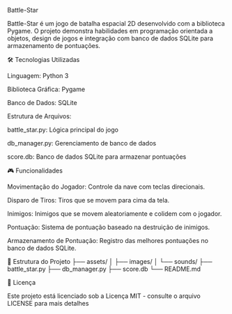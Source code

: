 Battle-Star

Battle-Star é um jogo de batalha espacial 2D desenvolvido com a biblioteca Pygame. O projeto demonstra habilidades em programação orientada a objetos, design de jogos e integração com banco de dados SQLite para armazenamento de pontuações.

🛠️ Tecnologias Utilizadas

Linguagem: Python 3

Biblioteca Gráfica: Pygame

Banco de Dados: SQLite

Estrutura de Arquivos:

battle_star.py: Lógica principal do jogo

db_manager.py: Gerenciamento de banco de dados

score.db: Banco de dados SQLite para armazenar pontuações

🎮 Funcionalidades

Movimentação do Jogador: Controle da nave com teclas direcionais.

Disparo de Tiros: Tiros que se movem para cima da tela.

Inimigos: Inimigos que se movem aleatoriamente e colidem com o jogador.

Pontuação: Sistema de pontuação baseado na destruição de inimigos.

Armazenamento de Pontuação: Registro das melhores pontuações no banco de dados SQLite.

📁 Estrutura do Projeto
├── assets/
│   ├── images/
│   └── sounds/
├── battle_star.py
├── db_manager.py
├── score.db
└── README.md


📄 Licença

Este projeto está licenciado sob a Licença MIT - consulte o arquivo LICENSE
 para mais detalhes
